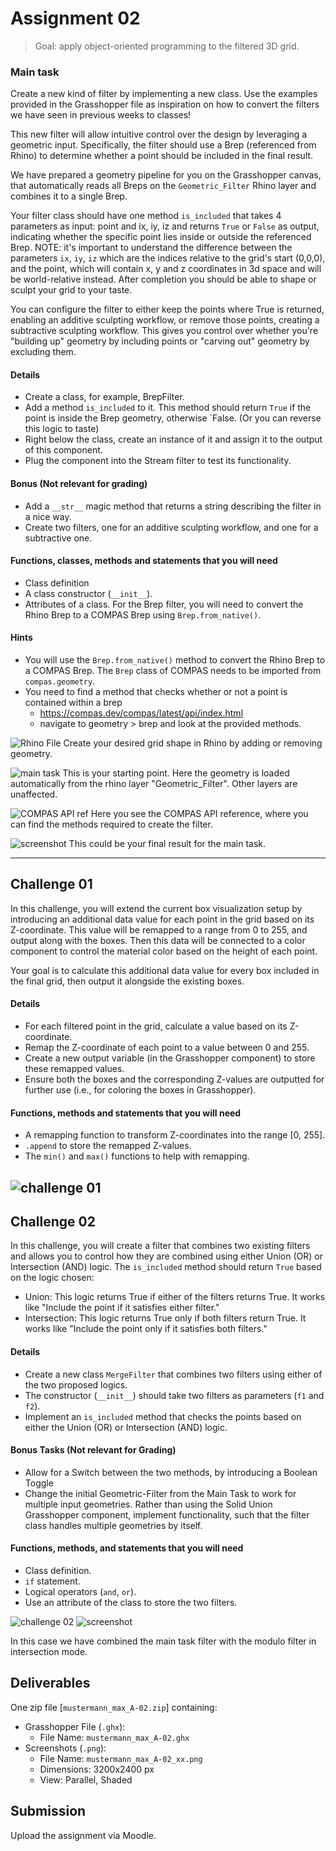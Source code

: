 # Assignment 02

> Goal: apply object-oriented programming to the filtered 3D grid.

### Main task

Create a new kind of filter by implementing a new class. Use the examples provided in the Grasshopper file as inspiration on how to convert the filters we have seen in previous weeks to classes!

This new filter will allow intuitive control over the design by leveraging a
geometric input. Specifically, the filter should use a Brep (referenced from Rhino)
to determine whether a point should be included in the final result.


We have prepared a geometry pipeline for you on the Grasshopper canvas, that 
automatically reads all Breps on the `Geometric_Filter` Rhino layer and combines 
it to a single Brep.

Your filter class should have one method `is_included` that takes 4 parameters 
as input: point and ix, iy, iz and returns `True` or `False` as output, indicating whether the 
specific point lies inside or outside the referenced Brep.
NOTE: it's important to understand the difference between the parameters `ix`, `iy`, `iz`
which are the indices relative to the grid's start (0,0,0), and the point, which will contain x, y and z
coordinates in 3d space and will be world-relative instead.
After completion you should be able to shape or sculpt your grid to your taste.

You can configure the filter to either keep the points where True is returned,
enabling an additive sculpting workflow, or remove those points, creating a
subtractive sculpting workflow. This gives you control over whether you're
"building up" geometry by including points or "carving out" geometry by
excluding them.

#### Details

- Create a class, for example, BrepFilter.
- Add a method `is_included` to it. This method should return `True` if the 
point is inside the Brep geometry, otherwise `False. (Or you can reverse this logic to taste)
- Right below the class, create an instance of it and assign it to the output 
of this component.
- Plug the component into the Stream filter to test its functionality.


#### Bonus (Not relevant for grading)

- Add a `__str__` magic method that returns a string describing the filter in a nice way.
- Create two filters, one for an additive sculpting workflow, and one for a subtractive one.


#### Functions, classes, methods and statements that you will need

- Class definition
- A class constructor (`__init__`).
- Attributes of a class. For the Brep filter, you will need to convert the Rhino Brep to a COMPAS Brep using `Brep.from_native()`.

#### Hints
- You will use the `Brep.from_native()` method to convert the Rhino Brep to a COMPAS Brep. The `Brep`  class of COMPAS needs to be imported from `compas.geometry`.
- You need to find a method that checks whether or not a point is contained within a brep
    - https://compas.dev/compas/latest/api/index.html
    - navigate to geometry > brep and look at the provided methods.


![Rhino File](images/A02-rhino-file.png)
Create your desired grid shape in Rhino by adding or removing geometry. 

![main task](images/main-task.png)
This is your starting point. Here the geometry is loaded automatically from the rhino layer "Geometric_Filter". Other layers are unaffected.

![COMPAS API ref](images/compas-api.png)
Here you see the COMPAS API reference, where you can find the methods required to create the filter.

![screenshot](images/A02-maintask.png)
This could be your final result for the main task.

---

## Challenge 01

In this challenge, you will extend the current box visualization setup by introducing an additional data value for each point in the grid based on its Z-coordinate. This value will be remapped to a range from 0 to 255, and output along with the boxes. Then this data will be connected to a color component to control the material color based on the height of each point.

Your goal is to calculate this additional data value for every box included in the final grid, then output it alongside the existing boxes.


#### Details

- For each filtered point in the grid, calculate a value based on its Z-coordinate.
- Remap the Z-coordinate of each point to a value between 0 and 255.
- Create a new output variable (in the Grasshopper component) to store these remapped values.
- Ensure both the boxes and the corresponding Z-values are outputted for further use (i.e., for coloring the boxes in Grasshopper).



#### Functions, methods and statements that you will need

- A remapping function to transform Z-coordinates into the range [0, 255].
- `.append` to store the remapped Z-values.
- The `min()` and `max()` functions to help with remapping.

![challenge 01](images/A02-challenge1.png)
---

## Challenge 02

In this challenge, you will create a filter that combines two existing filters and allows you to control how they are combined using either Union (OR) or Intersection (AND) logic. The `is_included` method should return `True` based on the logic chosen:

- Union: This logic returns True if either of the filters returns True. It works like "Include the point if it satisfies either filter."
- Intersection: This logic returns True only if both filters return True. It works like "Include the point only if it satisfies both filters."

#### Details

- Create a new class `MergeFilter` that combines two filters using either of the two proposed logics.
- The constructor (`__init__`) should take two filters as parameters (`f1` and `f2`).
- Implement an `is_included` method that checks the points based on either the Union (OR) or Intersection (AND) logic.

#### Bonus Tasks (Not relevant for Grading)

- Allow for a Switch between the two methods, by introducing a Boolean Toggle
- Change the initial Geometric-Filter from the Main Task to work for multiple input geometries. Rather than using the Solid Union Grasshopper component, implement functionality, such that the filter class handles multiple geometries by itself.

#### Functions, methods, and statements that you will need

- Class definition.
- `if` statement.
- Logical operators (`and`, `or`).
- Use an attribute of the class to store the two filters.

![challenge 02](images/challenge-02.png)
![screenshot](images/A02-challenge2.png)

In this case we have combined the main task filter with the modulo filter in intersection mode.

## Deliverables

One zip file [`mustermann_max_A-02.zip`] containing:

- Grasshopper File (`.ghx`):
  - File Name: `mustermann_max_A-02.ghx`
- Screenshots (`.png`):
  - File Name: `mustermann_max_A-02_xx.png`
  - Dimensions: 3200x2400 px
  - View: Parallel, Shaded

## Submission

Upload the assignment via Moodle.